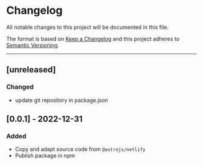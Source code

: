 # Changelog

All notable changes to this project will be documented in this file.

The format is based on [Keep a Changelog](http://keepachangelog.com/en/1.0.0/)
and this project adheres to [Semantic Versioning](http://semver.org/spec/v2.0.0.html).

---

## [unreleased]

### Changed
- update git repository in package.json



## [0.0.1] - 2022-12-31

### Added
- Copy and adapt source code from `@astrojs/netlify`
- Publish package in npm